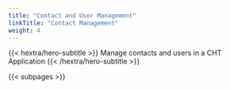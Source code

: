 ```yaml
---
title: "Contact and User Management"
linkTitle: "Contact Management"
weight: 4
---
```


{{< hextra/hero-subtitle >}}
  Manage contacts and users in a CHT Application
{{< /hextra/hero-subtitle >}}

{{< subpages >}}